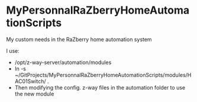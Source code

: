 <h1>MyPersonnalRaZberryHomeAutomationScripts</h1>

<p>My custom needs in the RaZberry home automation system</p>

<p>I use:</p> 
<ul>
<li>/opt/z-way-server/automation/modules</li>
<li>ln -s ~/GitProjects/MyPersonnalRaZberryHomeAutomationScripts/modules/HAC01Switch/ .</li>
<li>Then modifying the config. z-way files in the automation folder to use the new module
</ul>
